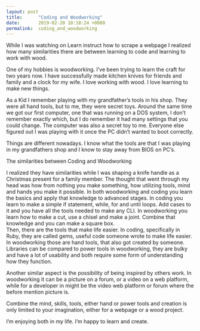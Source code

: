 ```yaml
---
layout: post
title:      "Coding and Woodworking"
date:       2019-02-20 10:18:24 +0000
permalink:  coding_and_woodworking
---
```


 

While I was watching on Learn instruct how to scrape a webpage I realized how many similarities there are between learning to code and learning to work with wood.

One of my hobbies is woodworking. I’ve been trying to learn the craft for two years now. I have successfully made kitchen knives for friends and family and a clock for my wife. I love working with wood. I love learning to make new things. 

As a Kid I remember playing with my grandfather’s tools in his shop. They were all hand tools, but to me, they were secret toys.  Around the same time we got our first computer, one that was running on a DOS system, I don’t remember exactly which, but I do remember it had many settings that you could change. The computer was also a secret toy to me. Everyone else figured out I was playing with it once the PC didn’t wanted to boot correctly. 

Things are different nowadays. I know what the tools are that I was playing in my grandfathers shop and I know to stay away from BIOS on PC’s. 

The similarities between Coding and Woodworking

I realized they have similarities while I was shaping a knife handle as a Christmas present for a family member. The thought that went through my head was how from nothing you make something, how utilizing tools, mind and hands you make it possible. In both woodworking and coding you learn the basics and apply that knowledge to advanced stages. 
In coding you learn to make a simple if statement, while, for and until loops. Add cases to it and you have all the tools needed to make any CLI. In woodworking you learn how to make a cut, use a chisel and make a joint. Combine that knowledge and you can make a square box.  
Then, there are the tools that make life easier. In coding, specifically in Ruby, they are called gems, useful code someone wrote to make life easier. In woodworking those are hand tools, that also got created by someone. 
Libraries can be compared to power tools in woodworking, they are bulky and have a lot of usability and both require some form of understanding how they function. 

Another similar aspect is the possibility of being inspired by others work. In woodworking it can be a picture on a forum, or a video on a web platform, while for a developer in might be the video web platform or forum where the before mention picture is.

Combine the mind, skills, tools, either hand or power tools and creation is only limited to your imagination, either for a webpage or a wood project. 

I’m enjoying both in my life. I’m happy to learn and create. 




